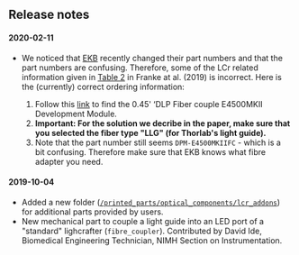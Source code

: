 ## Release notes

#### 2020-02-11
- We noticed that [EKB](https://www.ekbtechnologies.com/) recently changed their part numbers and that the part numbers are confusing. Therefore, some of the LCr related information given in [Table 2](https://elifesciences.org/articles/48779#table2) in Franke at al. (2019) is incorrect. Here is the (currently) correct ordering information:

    1) Follow this [link](https://www.ekbtechnologies.com/e-store/dlp-lightcrafter-e4500-mkii-fiber-couple?c=5cb86ca038d9a) to        find the 0.45' ‘DLP Fiber couple E4500MKII Development Module.
    2) **Important: For the solution we decribe in the paper, make sure that you selected the fiber type "LLG" (for Thorlab's light guide).**
    3) Note that the part number still seems `DPM-E4500MKIIFC` - which is a bit confusing. Therefore make sure that EKB knows what fibre adapter you need.

#### 2019-10-04
- Added a new folder ([`/printed_parts/optical_components/lcr_addons`](https://github.com/eulerlab/open-visual-stimulator/tree/master/printed_parts/optical_components/lcr_addons)) for additional parts provided by users.
- New mechanical part to couple a light guide into an LED port of a "standard" lighcrafter (`fibre_coupler`). Contributed by David Ide, Biomedical Engineering Technician, NIMH Section on Instrumentation. 

